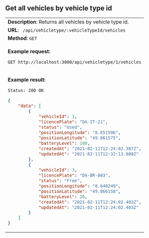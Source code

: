 ## Get all vehicles by vehicle type id

<table>
    <tr><td> <b>Description</b>: Returns all vehicles by vehicle type id. </td></tr>
    <tr><td> <b>URL</b>: <code> /api/vehicletype/:vehicleTypeId/vehicles </code> </td></tr>
    <tr><td> <b>Method</b>: <code>GET</code> </td></tr>
<tr><td>

**Example request:**

 `GET http://localhost:3000/api/vehicletype/1/vehicles`

</td></tr>
<tr><td>

**Example result:**

 `Status: 200 OK`

``` json
{
    "data": [
        {
            "vehicleId": 1,
            "licencePlate": "DA-IT-21",
            "status": "Used",
            "positionLongitude": "8.651596",
            "positionLatitude": "49.861575",
            "batteryLevel": 100,
            "createdAt": "2021-02-11T12:24:02.387Z",
            "updatedAt": "2021-02-11T12:32:13.000Z"
        },
        {
            "vehicleId": 3,
            "licencePlate": "DA-BR-003",
            "status": "Free",
            "positionLongitude": "8.648249",
            "positionLatitude": "49.866158",
            "batteryLevel": 20,
            "createdAt": "2021-02-11T12:24:02.403Z",
            "updatedAt": "2021-02-11T12:24:02.403Z"
        }
    ]
}
```

</td></tr>
</table>
